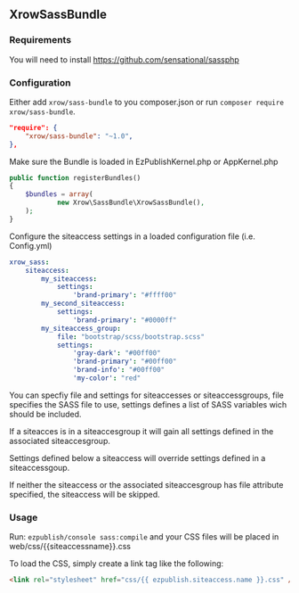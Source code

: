 ## XrowSassBundle ##
### Requirements ###
You will need to install https://github.com/sensational/sassphp
### Configuration ###

Either add ```xrow/sass-bundle``` to you composer.json or run ```composer require xrow/sass-bundle```.
```json
"require": {
    "xrow/sass-bundle": "~1.0", 
},
```
Make sure the Bundle is loaded in EzPublishKernel.php or AppKernel.php
```php
public function registerBundles()
{
    $bundles = array(
            new Xrow\SassBundle\XrowSassBundle(),
    );
}
```

Configure the siteaccess settings in a loaded configuration file (i.e. Config.yml)
```yml
xrow_sass:
    siteaccess:
        my_siteaccess:
            settings:
                'brand-primary': "#ffff00"
        my_second_siteaccess:
            settings:
                'brand-primary': "#0000ff"
        my_siteaccess_group:
            file: "bootstrap/scss/bootstrap.scss"
            settings:
                'gray-dark': "#00ff00"
                'brand-primary': "#00ff00"
                'brand-info': "#00ff00"
                'my-color': "red"
```
You can specfiy file and settings for siteaccesses or siteaccessgroups, file specifies the SASS file to use, settings defines a list of SASS variables wich should be included.

If a siteacces is in a siteaccesgroup it will gain all settings defined in the associated siteaccesgroup.

Settings defined below a siteaccess will override settings defined in a siteaccessgoup.

If neither the siteaccess or the associated siteaccesgroup has file attribute specified, the siteaccess will be skipped. 

### Usage ###
Run:
``` ezpublish/console sass:compile ``` and your CSS files will be placed in web/css/{{siteaccessname}}.css



To load the CSS, simply create a link tag like the following:

``` html
<link rel="stylesheet" href="css/{{ ezpublish.siteaccess.name }}.css" />
```
